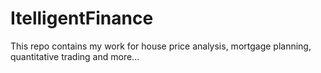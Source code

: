 # ItelligentFinance
This repo contains my work for house price analysis, mortgage planning, quantitative trading and more...
